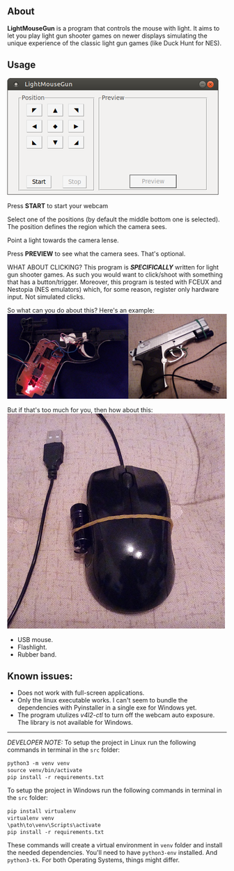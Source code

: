 ## About
**LightMouseGun** is a program that controls the mouse with light. It aims to let you play light gun shooter games on newer displays simulating the unique experience of the classic light gun games (like Duck Hunt for NES).

## Usage
![Screenshot](images/screenshot.png)

Press **START** to start your webcam

Select one of the positions (by default the middle bottom one is selected). The position defines the region which the camera sees.

Point a light towards the camera lense.

Press **PREVIEW** to see what the camera sees. That's optional.

WHAT ABOUT CLICKING? This program is **_SPECIFICALLY_** written for light gun shooter games. As such you would want to click/shoot with something that has a button/trigger. Moreover, this program is tested with FCEUX and Nestopia (NES emulators) which, for some reason, register only hardware input. Not simulated clicks.

So what can you do about this? Here's an example:
![mouse-gun_1](images/mouse-gun_1.jpg)

But if that's too much for you, then how about this:
![mouse-gun_2](images/mouse-gun_2.jpg)

- USB mouse.
- Flashlight.
- Rubber band.

## Known issues:
- Does not work with full-screen applications.
- Only the linux executable works. I can't seem to bundle the dependencies with Pyinstaller in a single exe for Windows yet.
- The program utulizes *v4l2-ctl* to turn off the webcam auto exposure. The library is not available for Windows.
---
_DEVELOPER NOTE:_
To setup the project in Linux run the following commands in terminal in the `src` folder:
```
python3 -m venv venv
source venv/bin/activate
pip install -r requirements.txt
```

To setup the project in Windows run the following commands in terminal in the `src` folder:
```
pip install virtualenv
virtualenv venv
\path\to\venv\Scripts\activate
pip install -r requirements.txt
```
These commands will create a virtual environment in `venv` folder and install the needed dependencies. You'll need to have `python3-env` installed. And `python3-tk`. For both Operating Systems, things might differ. 

